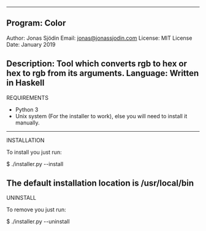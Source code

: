 ------------------------------------------------------------
Program: Color
------------------------------------------------------------
Author:      Jonas Sjödin
Email:       jonas@jonassjodin.com
License:     MIT License
Date:        January 2019

Description: Tool which converts rgb to hex or hex to rgb 
             from its arguments.
Language:    Written in Haskell
------------------------------------------------------------
REQUIREMENTS

* Python 3
* Unix system (For the installer to work), else you will 
  need to install it manually.
------------------------------------------------------------
INSTALLATION

To install you just run:

$ ./installer.py --install

The default installation location is /usr/local/bin
------------------------------------------------------------
UNINSTALL

To remove you just run:

$ ./installer.py --uninstall
